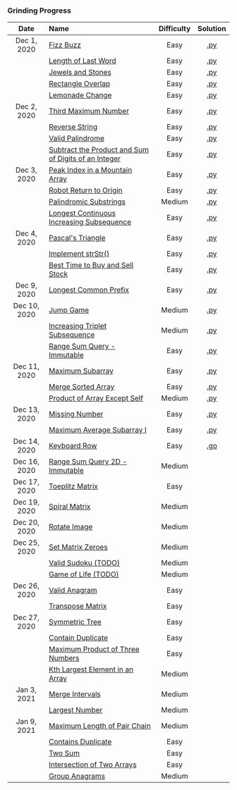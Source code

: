 ### Grinding Progress

| Date | Name | Difficulty | Solution |
|:----:|:-----|:----------:|:--------:|
| Dec 1, 2020 | [Fizz Buzz](https://leetcode.com/problems/fizz-buzz/) | Easy | [.py](https://github.com/the-robot/coding-challenges/blob/master/leet-code/interviews.school/01-simple-problems/fizzbuzz.py) |
| | [Length of Last Word](https://leetcode.com/problems/length-of-last-word/) | Easy | [.py](https://github.com/the-robot/coding-challenges/blob/master/leet-code/interviews.school/01-simple-problems/length-of-last-word.py) |
| | [Jewels and Stones](https://leetcode.com/problems/jewels-and-stones/) | Easy | [.py](https://github.com/the-robot/coding-challenges/blob/master/leet-code/interviews.school/01-simple-problems/jewels-and-stones.py) |
| | [Rectangle Overlap](https://leetcode.com/problems/rectangle-overlap/) | Easy | [.py](https://github.com/the-robot/coding-challenges/blob/master/leet-code/interviews.school/01-simple-problems/rectangle-overlap.py) |
| | [Lemonade Change](https://leetcode.com/problems/lemonade-change/) | Easy | [.py](https://github.com/the-robot/coding-challenges/blob/master/leet-code/interviews.school/01-simple-problems/lemonade-change.py) |
| Dec 2, 2020 | [Third Maximum Number](https://leetcode.com/problems/third-maximum-number/) | Easy | [.py](https://github.com/the-robot/coding-challenges/blob/master/leet-code/interviews.school/02-loops/third-maximum-number.py) |
| | [Reverse String](https://leetcode.com/problems/reverse-string/) | Easy | [.py](https://github.com/the-robot/coding-challenges/blob/master/leet-code/interviews.school/02-loops/reverse-string.py) |
| | [Valid Palindrome](https://leetcode.com/problems/valid-palindrome/) | Easy | [.py](https://github.com/the-robot/coding-challenges/blob/master/leet-code/interviews.school/02-loops/valid-palindrome.py) |
| | [Subtract the Product and Sum of Digits of an Integer](https://leetcode.com/problems/subtract-the-product-and-sum-of-digits-of-an-integer/) | Easy | [.py](https://github.com/the-robot/coding-challenges/blob/master/leet-code/interviews.school/02-loops/subtract-the-product-and-sum-of-digits-of-an-integer.py) |
| Dec 3, 2020 | [Peak Index in a Mountain Array](https://leetcode.com/problems/peak-index-in-a-mountain-array/) | Easy | [.py](https://github.com/the-robot/coding-challenges/blob/master/leet-code/interviews.school/02-loops/peak-index-in-a-mountain-array.py) |
| | [Robot Return to Origin](https://leetcode.com/problems/robot-return-to-origin/) | Easy | [.py](https://github.com/the-robot/coding-challenges/blob/master/leet-code/interviews.school/02-loops/robot-return-to-origin.py) |
| | [Palindromic Substrings](https://leetcode.com/problems/palindromic-substrings/) | Medium | [.py](https://github.com/the-robot/coding-challenges/blob/master/leet-code/interviews.school/02-loops/palindromic-substrings.py) |
| | [Longest Continuous Increasing Subsequence](https://leetcode.com/problems/longest-continuous-increasing-subsequence/) | Easy | [.py](https://github.com/the-robot/coding-challenges/blob/master/leet-code/interviews.school/02-loops/longest-continuous-increasing-subsequence.py) |
| Dec 4, 2020 | [Pascal's Triangle](https://leetcode.com/problems/pascals-triangle/) | Easy | [.py](https://github.com/the-robot/coding-challenges/blob/master/leet-code/interviews.school/02-loops/pascal-triangle.py) |
| | [Implement strStr()](https://leetcode.com/problems/implement-strstr/) | Easy | [.py](https://github.com/the-robot/coding-challenges/blob/master/leet-code/interviews.school/02-loops/implement-strstr.py) |
| | [Best Time to Buy and Sell Stock](https://leetcode.com/problems/best-time-to-buy-and-sell-stock/) | Easy | [.py](https://github.com/the-robot/coding-challenges/blob/master/leet-code/interviews.school/02-loops/best-time-to-buy-and-sell-stock.py) |
| Dec 9, 2020 | [Longest Common Prefix](https://leetcode.com/problems/longest-common-prefix/) | Easy | [.py](https://github.com/the-robot/coding-challenges/blob/master/leet-code/interviews.school/02-loops/longest-common-prefix.py) |
| Dec 10, 2020 | [Jump Game](https://leetcode.com/problems/jump-game/) | Medium | [.py](https://github.com/the-robot/coding-challenges/blob/master/leet-code/interviews.school/02-loops/jump-game.py) |
| | [Increasing Triplet Subsequence](https://leetcode.com/problems/increasing-triplet-subsequence/) | Medium | [.py](https://github.com/the-robot/coding-challenges/blob/master/leet-code/interviews.school/02-loops/increasing-triplet-subsequence.py) |
| | [Range Sum Query - Immutable](https://leetcode.com/problems/range-sum-query-immutable/) | Easy | [.py](https://github.com/the-robot/coding-challenges/blob/master/leet-code/interviews.school/03-array/range-sum-query-immutable.py) |
| Dec 11, 2020 | [Maximum Subarray](https://leetcode.com/problems/maximum-subarray/) | Easy | [.py](https://github.com/the-robot/coding-challenges/blob/master/leet-code/interviews.school/03-array/maximum-subarray.py) |
| | [Merge Sorted Array](https://leetcode.com/problems/merge-sorted-array/) | Easy | [.py](https://github.com/the-robot/coding-challenges/blob/master/leet-code/interviews.school/03-array/merge-sorted-array.go) |
| | [Product of Array Except Self](https://leetcode.com/problems/product-of-array-except-self/) | Medium | [.py](https://github.com/the-robot/coding-challenges/blob/master/leet-code/interviews.school/03-array/product-of-array-except-self.py) |
| Dec 13, 2020 | [Missing Number](https://leetcode.com/problems/missing-number/) | Easy | [.py](https://github.com/the-robot/coding-challenges/blob/master/leet-code/interviews.school/03-array/missing-number.go) |
| | [Maximum Average Subarray I](https://leetcode.com/problems/maximum-average-subarray-i/) | Easy | [.py](https://github.com/the-robot/coding-challenges/blob/master/leet-code/interviews.school/03-array/maximum-average-subarray-i.go) |
| Dec 14, 2020 | [Keyboard Row](https://leetcode.com/problems/keyboard-row/) | Easy | [.go](https://github.com/the-robot/coding-challenges/blob/master/leet-code/interviews.school/03-array/keyboard-row.go) |
| Dec 16, 2020 | [Range Sum Query 2D - Immutable](https://leetcode.com/problems/range-sum-query-2d-immutable/) | Medium |
| Dec 17, 2020 | [Toeplitz Matrix](https://leetcode.com/problems/toeplitz-matrix/) | Easy |
| Dec 19, 2020 | [Spiral Matrix](https://leetcode.com/problems/spiral-matrix/) | Medium |
| Dec 20, 2020 | [Rotate Image](https://leetcode.com/problems/rotate-image/) | Medium |
| Dec 25, 2020 | [Set Matrix Zeroes](https://leetcode.com/problems/set-matrix-zeroes/) | Medium |
| | [Valid Sudoku (TODO)](https://leetcode.com/problems/valid-sudoku/) | Medium |
| | [Game of Life (TODO)](https://leetcode.com/problems/game-of-life/) | Medium |
| Dec 26, 2020 | [Valid Anagram](https://leetcode.com/problems/valid-anagram/) | Easy |
| | [Transpose Matrix](https://leetcode.com/problems/transpose-matrix/) | Easy |
| Dec 27, 2020 | [Symmetric Tree](https://leetcode.com/problems/symmetric-tree/) | Easy |
| | [Contain Duplicate](https://leetcode.com/problems/contains-duplicate/) | Easy |
| | [Maximum Product of Three Numbers](https://leetcode.com/problems/maximum-product-of-three-numbers/) | Easy |
| | [Kth Largest Element in an Array](https://leetcode.com/problems/kth-largest-element-in-an-array/) | Medium |
| Jan 3, 2021 | [Merge Intervals](https://leetcode.com/problems/merge-intervals/) | Medium |
| | [Largest Number](https://leetcode.com/problems/largest-number/) | Medium |
| Jan 9, 2021 | [Maximum Length of Pair Chain](https://leetcode.com/problems/maximum-length-of-pair-chain/) | Medium |
| | [Contains Duplicate](https://leetcode.com/problems/contains-duplicate/) | Easy |
| | [Two Sum](https://leetcode.com/problems/two-sum/) | Easy |
| | [Intersection of Two Arrays](https://leetcode.com/problems/intersection-of-two-arrays/) | Easy |
| | [Group Anagrams](https://leetcode.com/problems/group-anagrams/) | Medium |
